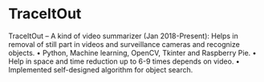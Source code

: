 # TraceItOut
TraceItOut – A kind of video summarizer (Jan 2018-Present): Helps in removal of still part in videos and surveillance cameras and recognize objects. 
• Python, Machine learning, OpenCV, Tkinter and Raspberry Pie. 
• Help in space and time reduction up to 6-9 times depends on video.
• Implemented self-designed algorithm for object search.
